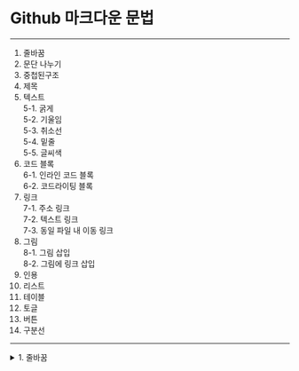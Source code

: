 # Github 마크다운 문법  
---

 1. 줄바꿈
 2. 문단 나누기
 3. 중첩된구조
 4. 제목
 5. 텍스트<br>
    5-1. 굵게<br>
    5-2. 기울임<br>
    5-3. 취소선<br>
    5-4. 밑줄<br>
    5-5. 글씨색<br>
 6. 코드 블록<br>
    6-1. 인라인 코드 블록<br>
    6-2. 코드라이팅 블록<br>
 7. 링크<br>
    7-1. 주소 링크<br>
    7-2. 텍스트 링크<br>
    7-3. 동일 파일 내 이동 링크<br>
 8. 그림<br>
    8-1. 그림 삽입<br>
    8-2. 그림에 링크 삽입<br>
 9. 인용
 10. 리스트
 11. 테이블
 12. 토글
 13. 버튼
 14. 구분선


---

<details>
 <summary>1. 줄바꿈</summary>
 <div markdown = "1">
  

 </div>
<details>
 
 
<details>
 <summary>2. 문단 나누기</summary>
 <div markdown = "1">
  

 </div>
<details>
 
 
<details>
 <summary>3. 중첩된 구조</summary>
 <div markdown = "1">
  

 </div>
<details>
 
 
<details>
 <summary>4. 제목</summary>
 <div markdown = "1">
  

 </div>
<details>
 
 
<details>
 <summary>5. 텍스트</summary>
 <div markdown = "1">
  

 </div>
<details>
 
 
<details>
 <summary>6. 코드 블록</summary>
 <div markdown = "1">
  

 </div>
<details>
 
 
<details>
 <summary>7. 링크</summary>
 <div markdown = "1">
  

 </div>
<details>
 
 
<details>
 <summary>8. 그림</summary>
 <div markdown = "1">
  

 </div>
<details>
 
 
<details>
 <summary>9. 인용</summary>
 <div markdown = "1">
  

 </div>
<details>
 
 
<details>
 <summary>10. 리스트</summary>
 <div markdown = "1">
  

 </div>
<details>
 
 
<details>
 <summary>11. 테이블</summary>
 <div markdown = "1">
  

 </div>
<details>
 
 
<details>
 <summary>12. 토글</summary>
 <div markdown = "1">
  

 </div>
<details>
 
 
<details>
 <summary>1. 줄바꿈</summary>
 <div markdown = "1">
  

 </div>
<details>
 
 
<details>
 <summary>13. 버튼</summary>
 <div markdown = "1">
  

 </div>
<details>
 
 
<details>
 <summary>14. 구분선</summary>
 <div markdown = "1">
  

 </div>
<details>
